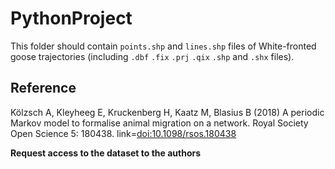 # PythonProject

This folder should contain `points.shp` and `lines.shp` files of White-fronted goose trajectories (including `.dbf` `.fix` `.prj` `.qix` `.shp` and `.shx` files).

## Reference 
Kölzsch A, Kleyheeg E, Kruckenberg H, Kaatz M, Blasius B (2018) A periodic Markov model to formalise animal migration on a network. Royal Society Open Science 5: 180438. link=[doi:10.1098/rsos.180438](https://www.datarepository.movebank.org/handle/10255/move.750)

**Request access to the dataset to the authors**
